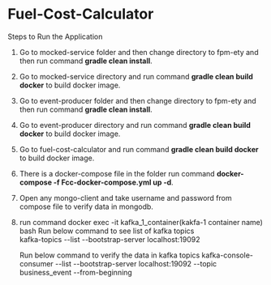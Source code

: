 # Fuel-Cost-Calculator

Steps to Run the Application

1. Go to mocked-service folder and then change directory to fpm-ety and then run command **gradle clean install**.

2. Go to mocked-service directory and run command **gradle clean build docker** to build docker image.

3. Go to event-producer folder and then change directory to fpm-ety and then run command **gradle clean install**.

4. Go to event-producer directory and run command  **gradle clean build docker** to build docker image.

5. Go to fuel-cost-calculator and run command **gradle clean build docker** to build docker image.

6. There is a docker-compose file in the folder run command **docker-compose -f Fcc-docker-compose.yml up -d**.

7. Open any mongo-client and take username and password from compose file to verify data in mongodb.

8. run command docker exec -it kafka_1_container(kakfa-1 container name) bash
   Run below command to see list of kafka topics  
   kafka-topics --list --bootstrap-server localhost:19092

   Run below command to verify the data in kafka topics
   kafka-console-consumer --list --bootstrap-server localhost:19092 --topic business_event --from-beginning
